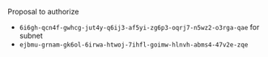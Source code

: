 Proposal to authorize
- `6i6gh-qcn4f-gwhcg-jut4y-q6ij3-af5yi-zg6p3-oqrj7-n5wz2-o3rga-qae`
for subnet
- `ejbmu-grnam-gk6ol-6irwa-htwoj-7ihfl-goimw-hlnvh-abms4-47v2e-zqe`